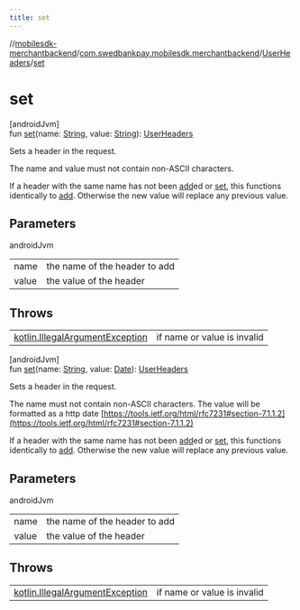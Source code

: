 ```yaml
---
title: set
---
```

//[mobilesdk-merchantbackend](../../../index.html)/[com.swedbankpay.mobilesdk.merchantbackend](../index.html)/[UserHeaders](index.html)/[set](set.html)



# set



[androidJvm]\
fun [set](set.html)(name: [String](https://kotlinlang.org/api/latest/jvm/stdlib/kotlin/-string/index.html), value: [String](https://kotlinlang.org/api/latest/jvm/stdlib/kotlin/-string/index.html)): [UserHeaders](index.html)



Sets a header in the request.



The name and value must not contain non-ASCII characters.



If a header with the same name has not been [add](add.html)ed or [set](set.html), this functions identically to [add](add.html). Otherwise the new value will replace any previous value.



## Parameters


androidJvm

| | |
|---|---|
| name | the name of the header to add |
| value | the value of the header |



## Throws


| | |
|---|---|
| [kotlin.IllegalArgumentException](https://kotlinlang.org/api/latest/jvm/stdlib/kotlin/-illegal-argument-exception/index.html) | if name or value is invalid |




[androidJvm]\
fun [set](set.html)(name: [String](https://kotlinlang.org/api/latest/jvm/stdlib/kotlin/-string/index.html), value: [Date](https://developer.android.com/reference/kotlin/java/util/Date.html)): [UserHeaders](index.html)



Sets a header in the request.



The name must not contain non-ASCII characters. The value will be formatted as a http date [https://tools.ietf.org/html/rfc7231#section-7.1.1.2](https://tools.ietf.org/html/rfc7231#section-7.1.1.2)



If a header with the same name has not been [add](add.html)ed or [set](set.html), this functions identically to [add](add.html). Otherwise the new value will replace any previous value.



## Parameters


androidJvm

| | |
|---|---|
| name | the name of the header to add |
| value | the value of the header |



## Throws


| | |
|---|---|
| [kotlin.IllegalArgumentException](https://kotlinlang.org/api/latest/jvm/stdlib/kotlin/-illegal-argument-exception/index.html) | if name or value is invalid |



